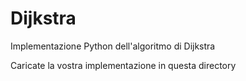 # Dijkstra
Implementazione Python dell'algoritmo di Dijkstra

Caricate la vostra implementazione in questa directory
